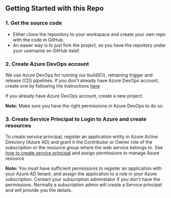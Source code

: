## Getting Started with this Repo

### 1. Get the source code
- Either clone the repository to your workspace and create your own repo with the code in GitHub.
- An easier way is to just fork the project, so you have the repoitory under your username on GitHub itslef.


### 2. Create Azure DevOps account
We use Azure DevOps for running our build(CI), retraining trigger and release (CD) pipelines. If you don't already have Azure DevOps account, create one by following the instructions [here](https://docs.microsoft.com/en-us/azure/devops/organizations/accounts/create-organization?view=azure-devops)

If you already have Azure DevOps account, create a new project.

**Note:** Make sure you have the right permissions in Azure DevOps to do so.

### 3. Create Service Principal to Login to Azure and create resources

To create service principal, register an application entity in Azure Active Directory (Azure AD) and grant it the Contributor or Owner role of the subscription or the resource group where the web service belongs to. See [how to create service principal](https://docs.microsoft.com/en-us/azure/active-directory/develop/howto-create-service-principal-portal) and assign permissions to manage Azure resource

**Note:** You must have sufficient permissions to register an application with your Azure AD tenant, and assign the application to a role in your Azure subscription. Contact your subscription adminstator if you don't have the permissions. Normally a subscription admin will create a Service principal and will provide you the details.




